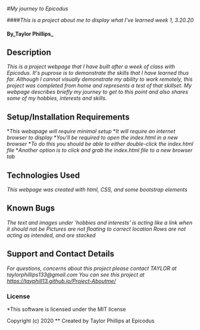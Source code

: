 #_My journey to Epicodus_

####_This is a project about me to display what I've learned week 1, 3.20.20_

#### By_**Taylor Phillips**_

## Description

_This is a project webpage that I have built after a week of class with Epicodus.  It's puprose is to demonstrate the skills that I have learned thus far.  Although I cannot visually demonstrate my ability to work remotely, this project was completed from home and represents a test of that skillset.  My webpage describes briefly my journey to get to this point and also shares some of my hobbies, interests and skills._

## Setup/Installation Requirements

*_This webapage will require minimal setup_
*_It will require an internet browser to display_
*_You'll be required to open the index.html in a new browser_
*_To do this you should be able to either double-click the index.html file_
*_Another option is to click and grab the index.html file to a new browser tab_

## Technologies Used

_This webpage was created with html, CSS, and some bootstrap elements_

## Known Bugs

_The text and images under 'hobbies and interests' is acting like a link when it should not be_
_Pictures are not floating to correct location_
_Rows are not acting as intended, and are stacked_

## Support and Contact Details

_For questions, concerns about this project please contact TAYLOR at taylorphillips133@gmail.com_
_You can see this project at https://tayphill13.github.io/Project-Aboutme/_
### License

*This software is licensed under the MIT license

Copyright (c) 2020 ** Created by Taylor Phillips at Epicodus